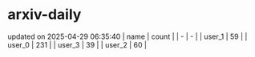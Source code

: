 # arxiv-daily
updated on 2025-04-29 06:35:40
| name | count |
| - | - |
| user_1 | 59 |
| user_0 | 231 |
| user_3 | 39 |
| user_2 | 60 |
